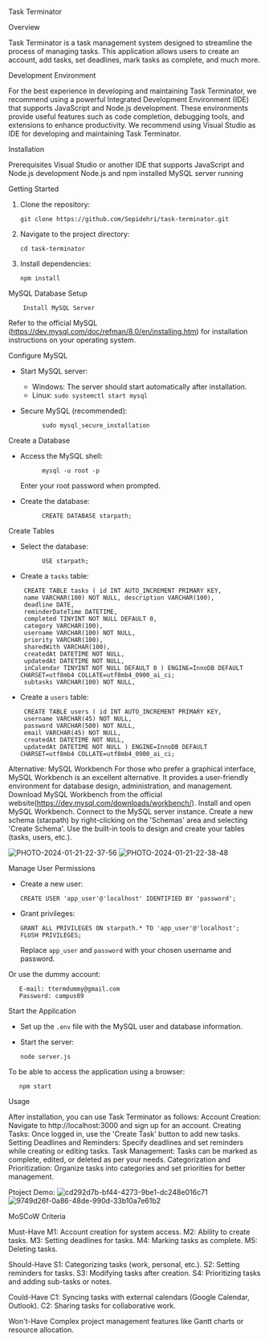 
Task Terminator

Overview

Task Terminator is a task management system designed to streamline the process of managing tasks. This application allows users to create an account, add tasks, set deadlines, mark tasks as complete, and much more.

Development Environment

For the best experience in developing and maintaining Task Terminator, we recommend using a powerful Integrated Development Environment (IDE) that supports JavaScript and Node.js development. These environments provide useful features such as code completion, debugging tools, and extensions to enhance productivity.
We recommend using Visual Studio as IDE for developing and maintaining Task Terminator. 

Installation

Prerequisites
Visual Studio or another IDE that supports JavaScript and Node.js development
Node.js and npm installed
MySQL server running

Getting Started

1. Clone the repository:

       git clone https://github.com/Sepidehri/task-terminator.git

2. Navigate to the project directory:

       cd task-terminator

3. Install dependencies:

       npm install


MySQL Database Setup

        Install MySQL Server

Refer to the official MySQL (https://dev.mysql.com/doc/refman/8.0/en/installing.htm) for installation instructions on your operating system.

Configure MySQL

- Start MySQL server:
  - Windows: The server should start automatically after installation.
  - Linux: `sudo systemctl start mysql`

- Secure MySQL (recommended):
  
            sudo mysql_secure_installation
  

Create a Database

- Access the MySQL shell:
  
            mysql -u root -p
  
  Enter your root password when prompted.

- Create the database:

            CREATE DATABASE starpath;
  

Create Tables

- Select the database:

            USE starpath;
  
- Create a `tasks` table:

       CREATE TABLE tasks ( id INT AUTO_INCREMENT PRIMARY KEY, 
       name VARCHAR(100) NOT NULL, description VARCHAR(100), 
       deadline DATE, 
       reminderDateTime DATETIME, 
       completed TINYINT NOT NULL DEFAULT 0, 
       category VARCHAR(100), 
       username VARCHAR(100) NOT NULL, 
       priority VARCHAR(100), 
       sharedWith VARCHAR(100), 
       createdAt DATETIME NOT NULL, 
       updatedAt DATETIME NOT NULL, 
       inCalendar TINYINT NOT NULL DEFAULT 0 ) ENGINE=InnoDB DEFAULT CHARSET=utf8mb4 COLLATE=utf8mb4_0900_ai_ci;
       subtasks VARCHAR(100) NOT NULL, 
  
- Create a `users` table:

       CREATE TABLE users ( id INT AUTO_INCREMENT PRIMARY KEY,
       username VARCHAR(45) NOT NULL, 
       password VARCHAR(500) NOT NULL, 
       email VARCHAR(45) NOT NULL, 
       createdAt DATETIME NOT NULL, 
       updatedAt DATETIME NOT NULL ) ENGINE=InnoDB DEFAULT CHARSET=utf8mb4 COLLATE=utf8mb4_0900_ai_ci;

Alternative: MySQL Workbench
For those who prefer a graphical interface, MySQL Workbench is an excellent alternative. It provides a user-friendly environment for database design, administration, and management.
Download MySQL Workbench from the official website(https://dev.mysql.com/downloads/workbench/).
Install and open MySQL Workbench.
Connect to the MySQL server instance.
Create a new schema (starpath) by right-clicking on the 'Schemas' area and selecting 'Create Schema'.
Use the built-in tools to design and create your tables (tasks, users, etc.).

![PHOTO-2024-01-21-22-37-56](https://github.com/Sepidehri/task-terminator/assets/114486248/72ea2441-014c-4084-a99f-653cc047bb5e)
![PHOTO-2024-01-21-22-38-48](https://github.com/Sepidehri/task-terminator/assets/114486248/b7caa98e-b4ae-4f80-aa96-bbe3ffd5966b)



Manage User Permissions

- Create a new user:

      CREATE USER 'app_user'@'localhost' IDENTIFIED BY 'password';
  
- Grant privileges:

      GRANT ALL PRIVILEGES ON starpath.* TO 'app_user'@'localhost';
      FLUSH PRIVILEGES;

  Replace `app_user` and `password` with your chosen username and password.

Or use the dummy account:

       E-mail: ttermdummy@gmail.com
       Password: campus09

Start the Application
- Set up the `.env` file with the MySQL user and database information.

- Start the server:

      node server.js

To be able to access the application using a browser:

       npm start
  

Usage

After installation, you can use Task Terminator as follows:
Account Creation:
Navigate to http://localhost:3000 and sign up for an account.
Creating Tasks:
Once logged in, use the 'Create Task' button to add new tasks.
Setting Deadlines and Reminders:
Specify deadlines and set reminders while creating or editing tasks.
Task Management:
Tasks can be marked as complete, edited, or deleted as per your needs.
Categorization and Prioritization:
Organize tasks into categories and set priorities for better management.

Ptoject Demo:
![cd292d7b-bf44-4273-9be1-dc248e016c71](https://github.com/Sepidehri/task-terminator/assets/114486248/d9f63086-3299-4ee8-9ad2-4e0cfd4f5b57)
![9749d26f-0a86-48de-990d-33b10a7e61b2](https://github.com/Sepidehri/task-terminator/assets/114486248/e6563535-dca9-4047-8a83-2e4dec90d772)


MoSCoW Criteria

Must-Have
M1: Account creation for system access.
M2: Ability to create tasks.
M3: Setting deadlines for tasks.
M4: Marking tasks as complete.
M5: Deleting tasks.

Should-Have
S1: Categorizing tasks (work, personal, etc.).
S2: Setting reminders for tasks.
S3: Modifying tasks after creation.
S4: Prioritizing tasks and adding sub-tasks or notes.

Could-Have
C1: Syncing tasks with external calendars (Google Calendar, Outlook).
C2: Sharing tasks for collaborative work.

Won't-Have
Complex project management features like Gantt charts or resource allocation.



